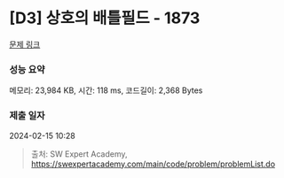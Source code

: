 # [D3] 상호의 배틀필드 - 1873 

[문제 링크](https://swexpertacademy.com/main/code/problem/problemDetail.do?contestProbId=AV5LyE7KD2ADFAXc) 

### 성능 요약

메모리: 23,984 KB, 시간: 118 ms, 코드길이: 2,368 Bytes

### 제출 일자

2024-02-15 10:28



> 출처: SW Expert Academy, https://swexpertacademy.com/main/code/problem/problemList.do